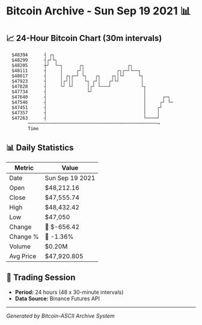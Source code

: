 # Bitcoin Archive - Sun Sep 19 2021 📊

## 📈 24-Hour Bitcoin Chart (30m intervals)

```
  $48394      ┤ ┌┐                                             
  $48299      ┤┌┘└┐                                            
  $48205      ┼┘  └─┐      ┌┐                ┌┐                
  $48111      ┤     │     ┌┘│            ┌┐┌─┘└──┐             
  $48017      ┤     │ ┌┐┌─┘ └┐   ┌┐    ┌┐│└┘     └┐            
  $47923      ┤     │┌┘││    └┐ ┌┘│   ┌┘└┘        │            
  $47828      ┤     └┘ └┘     │┌┘ └───┘           └┐           
  $47734      ┤               └┘                   │           
  $47640      ┤                                    │      ┌─┐  
  $47546      ┤                                    │     ┌┘ └─ 
  $47451      ┤                                    │    ┌┘     
  $47357      ┤                                    │    │      
  $47263      ┤                                    └────┘      
        ────────────────────────────────────────────────→
        Time
```

## 📊 Daily Statistics

| Metric | Value |
|--------|-------|
| Date | Sun Sep 19 2021 |
| Open | $48,212.16 |
| Close | $47,555.74 |
| High | $48,432.42 |
| Low | $47,050 |
| Change | 🔴 $-656.42 |
| Change % | 🔴 -1.36% |
| Volume | $0.20M |
| Avg Price | $47,920.805 |

## 📅 Trading Session

- **Period:** 24 hours (48 x 30-minute intervals)
- **Data Source:** Binance Futures API

---
*Generated by Bitcoin-ASCII Archive System*
